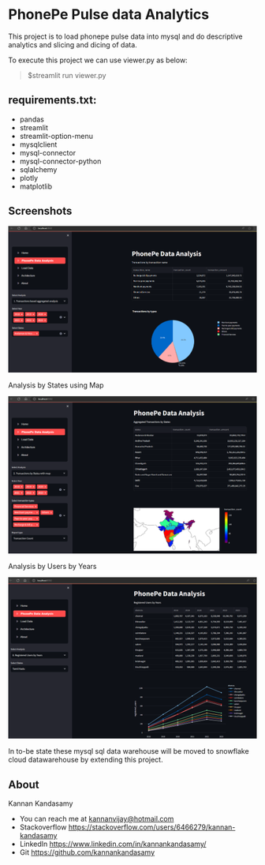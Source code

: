 # PhonePe Pulse data Analytics

This project is to load phonepe pulse data into mysql and do descriptive analytics and slicing and dicing of data.

To execute this project we can use viewer.py as below:

>$streamlit run viewer.py

## requirements.txt:

 - pandas
 - streamlit
 - streamlit-option-menu
 - mysqlclient
 - mysql-connector
 - mysql-connector-python
 - sqlalchemy
 - plotly
 - matplotlib

## Screenshots

<p align="center">
  <img src="images/01_home.png" width="1000" title="Home page">
</p>

Analysis by States using Map

<p align="center">
  <img src="images/02_analysis_map.png" width="1000" title="Analysis by Map">
</p>

Analysis by Users by Years

<p align="center">
  <img src="images/03_analysis_users.png" width="1000" title="Analysis by Users by Years">
</p>

In to-be state these mysql sql data warehouse will be moved to snowflake cloud datawarehouse by extending this project.

## About

Kannan Kandasamy

 - You can reach me at  kannanvijay@hotmail.com
 - Stackoverflow        https://stackoverflow.com/users/6466279/kannan-kandasamy
 - LinkedIn             https://www.linkedin.com/in/kannankandasamy/
 - Git                  https://github.com/kannankandasamy

